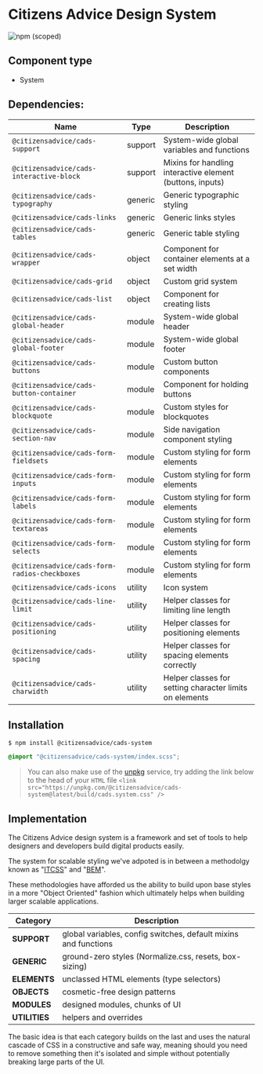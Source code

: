# Citizens Advice Design System

![npm (scoped)](https://img.shields.io/npm/v/@citizensadvice/cads-system.svg)

## Component type

- System

## Dependencies:

| Name                                          | Type    | Description                                               |
| --------------------------------------------- | ------- | --------------------------------------------------------- |
| `@citizensadvice/cads-support`                | support | System-wide global variables and functions                |
| `@citizensadvice/cads-interactive-block`      | support | Mixins for handling interactive element (buttons, inputs) |
| `@citizensadvice/cads-typography`             | generic | Generic typographic styling                               |
| `@citizensadvice/cads-links`                  | generic | Generic links styles                                      |
| `@citizensadvice/cads-tables`                 | generic | Generic table styling                                     |
| `@citizensadvice/cads-wrapper`                | object  | Component for container elements at a set width           |
| `@citizensadvice/cads-grid`                   | object  | Custom grid system                                        |
| `@citizensadvice/cads-list`                   | object  | Component for creating lists                              |
| `@citizensadvice/cads-global-header`          | module  | System-wide global header                                 |
| `@citizensadvice/cads-global-footer`          | module  | System-wide global footer                                 |
| `@citizensadvice/cads-buttons`                | module  | Custom button components                                  |
| `@citizensadvice/cads-button-container`       | module  | Component for holding buttons                             |
| `@citizensadvice/cads-blockquote`             | module  | Custom styles for blockquotes                             |
| `@citizensadvice/cads-section-nav`            | module  | Side navigation component styling                         |
| `@citizensadvice/cads-form-fieldsets`         | module  | Custom styling for form elements                          |
| `@citizensadvice/cads-form-inputs`            | module  | Custom styling for form elements                          |
| `@citizensadvice/cads-form-labels`            | module  | Custom styling for form elements                          |
| `@citizensadvice/cads-form-textareas`         | module  | Custom styling for form elements                          |
| `@citizensadvice/cads-form-selects`           | module  | Custom styling for form elements                          |
| `@citizensadvice/cads-form-radios-checkboxes` | module  | Custom styling for form elements                          |
| `@citizensadvice/cads-icons`                  | utility | Icon system                                               |
| `@citizensadvice/cads-line-limit`             | utility | Helper classes for limiting line length                   |
| `@citizensadvice/cads-positioning`            | utility | Helper classes for positioning elements                   |
| `@citizensadvice/cads-spacing`                | utility | Helper classes for spacing elements correctly             |
| `@citizensadvice/cads-charwidth`              | utility | Helper classes for setting character limits on elements   |

## Installation

```
$ npm install @citizensadvice/cads-system
```

```scss
@import "@citizensadvice/cads-system/index.scss";
```

> You can also make use of the [unpkg](https://unpkg.com) service, try adding the link below to the head of your `HTML` file
> `<link src="https://unpkg.com/@citizensadvice/cads-system@latest/build/cads.system.css" />`

## Implementation

The Citizens Advice design system is a framework and set of tools to help designers and developers build digital products easily.

The system for scalable styling we've adpoted is in between a methodolgy known as "[ITCSS]()" and "[BEM]()".

These methodologies have afforded us the ability to build upon base styles in a more "Object Oriented" fashion which ultimately helps when building larger scalable applications.

| Category      | Description                                                     |
| ------------- | --------------------------------------------------------------- |
| **SUPPORT**   | global variables, config switches, default mixins and functions |
| **GENERIC**   | ground-zero styles (Normalize.css, resets, box-sizing)          |
| **ELEMENTS**  | unclassed HTML elements (type selectors)                        |
| **OBJECTS**   | cosmetic-free design patterns                                   |
| **MODULES**   | designed modules, chunks of UI                                  |
| **UTILITIES** | helpers and overrides                                           |

The basic idea is that each category builds on the last and uses the natural cascade of CSS in a constructive and safe way, meaning should you need to remove something then it's isolated and simple without potentially breaking large parts of the UI.
